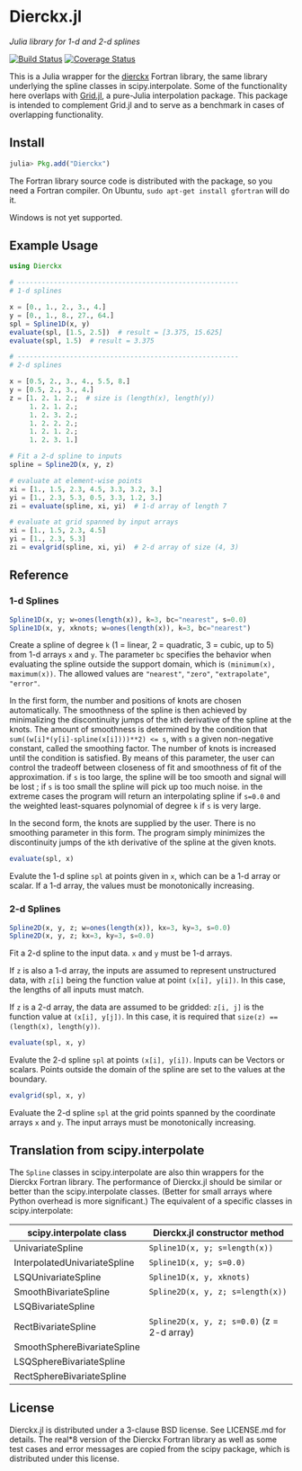 Dierckx.jl
==========

*Julia library for 1-d and 2-d splines*

[![Build Status](https://travis-ci.org/kbarbary/Dierckx.jl.svg?branch=master)](https://travis-ci.org/kbarbary/Dierckx.jl)
[![Coverage Status](https://coveralls.io/repos/kbarbary/Dierckx.jl/badge.png?branch=master)](https://coveralls.io/r/kbarbary/Dierckx.jl?branch=master)


This is a Julia wrapper for the
[dierckx](http://www.netlib.org/dierckx/index.html) Fortran library,
the same library underlying the spline classes in scipy.interpolate.
Some of the functionality here overlaps with [Grid.jl](
https://github.com/timholy/Grid.jl), a pure-Julia interpolation
package. This package is intended to complement Grid.jl and to serve
as a benchmark in cases of overlapping functionality.

Install
-------

```julia
julia> Pkg.add("Dierckx")
```

The Fortran library source code is distributed with the package, so
you need a Fortran compiler. On Ubuntu, `sudo apt-get install gfortran`
will do it.

Windows is not yet supported.

Example Usage
-------------

```julia
using Dierckx

# -------------------------------------------------------
# 1-d splines

x = [0., 1., 2., 3., 4.]
y = [0., 1., 8., 27., 64.]
spl = Spline1D(x, y)
evaluate(spl, [1.5, 2.5])  # result = [3.375, 15.625]
evaluate(spl, 1.5)  # result = 3.375

# -------------------------------------------------------
# 2-d splines

x = [0.5, 2., 3., 4., 5.5, 8.]
y = [0.5, 2., 3., 4.]
z = [1. 2. 1. 2.;  # size is (length(x), length(y))
     1. 2. 1. 2.;
     1. 2. 3. 2.;
     1. 2. 2. 2.;
     1. 2. 1. 2.;
     1. 2. 3. 1.]

# Fit a 2-d spline to inputs
spline = Spline2D(x, y, z)

# evaluate at element-wise points
xi = [1., 1.5, 2.3, 4.5, 3.3, 3.2, 3.]
yi = [1., 2.3, 5.3, 0.5, 3.3, 1.2, 3.]
zi = evaluate(spline, xi, yi)  # 1-d array of length 7

# evaluate at grid spanned by input arrays
xi = [1., 1.5, 2.3, 4.5]
yi = [1., 2.3, 5.3]
zi = evalgrid(spline, xi, yi)  # 2-d array of size (4, 3)
```

Reference
---------

### 1-d Splines

```julia
Spline1D(x, y; w=ones(length(x)), k=3, bc="nearest", s=0.0)
Spline1D(x, y, xknots; w=ones(length(x)), k=3, bc="nearest")
```

Create a spline of degree `k` (1 = linear, 2 = quadratic, 3 = cubic, up to 5)
from 1-d arrays `x` and `y`. The parameter `bc` specifies the behavior when
evaluating the spline outside the support domain, which is `(minimum(x),
maximum(x))`. The allowed values are `"nearest"`, `"zero"`, `"extrapolate"`,
`"error"`.

In the first form, the number and positions of knots are chosen
automatically. The smoothness of the spline is then achieved by
minimalizing the discontinuity jumps of the `k`th derivative of the
spline at the knots. The amount of smoothness is determined by the
condition that `sum((w[i]*(y[i]-spline(x[i])))**2) <= s`, with `s` a
given non-negative constant, called the smoothing factor. The number
of knots is increased until the condition is satisfied. By means of
this parameter, the user can control the tradeoff between closeness of
fit and smoothness of fit of the approximation.  if `s` is too large,
the spline will be too smooth and signal will be lost ; if `s` is too
small the spline will pick up too much noise. in the extreme cases the
program will return an interpolating spline if `s=0.0` and the
weighted least-squares polynomial of degree `k` if `s` is very large.

In the second form, the knots are supplied by the user. There is no
smoothing parameter in this form. The program simply minimizes the
discontinuity jumps of the `k`th derivative of the spline at the given
knots.

```julia
evaluate(spl, x)
```
Evalute the 1-d spline `spl` at points given in `x`, which can be a
1-d array or scalar. If a 1-d array, the values must be monotonically
increasing.

### 2-d Splines

```julia
Spline2D(x, y, z; w=ones(length(x)), kx=3, ky=3, s=0.0)
Spline2D(x, y, z; kx=3, ky=3, s=0.0)
```

Fit a 2-d spline to the input data. `x` and `y` must be 1-d arrays.

If `z` is also a 1-d array, the inputs are assumed to represent
unstructured data, with `z[i]` being the function value at point
`(x[i], y[i])`. In this case, the lengths of all inputs must match.

If `z` is a 2-d array, the data are assumed to be gridded: `z[i, j]`
is the function value at `(x[i], y[j])`. In this case, it is required
that `size(z) == (length(x), length(y))`.

```julia
evaluate(spl, x, y)
```

Evalute the 2-d spline `spl` at points `(x[i], y[i])`. Inputs can be
Vectors or scalars. Points outside the domain of the spline are set to
the values at the boundary.

```julia
evalgrid(spl, x, y)
```

Evaluate the 2-d spline `spl` at the grid points spanned by the
coordinate arrays `x` and `y`. The input arrays must be monotonically
increasing.

Translation from scipy.interpolate
----------------------------------

The `Spline` classes in scipy.interpolate are also thin wrappers
for the Dierckx Fortran library. The performance of Dierckx.jl should
be similar or better than the scipy.interpolate classes. (Better for
small arrays where Python overhead is more significant.) The
equivalent of a specific classes in scipy.interpolate:

| scipy.interpolate class      | Dierckx.jl constructor method              |
| ---------------------------- | ------------------------------------------ |
| UnivariateSpline             | `Spline1D(x, y; s=length(x))`              |
| InterpolatedUnivariateSpline | `Spline1D(x, y; s=0.0)`                    |
| LSQUnivariateSpline          | `Spline1D(x, y, xknots)`                   |
| SmoothBivariateSpline        | `Spline2D(x, y, z; s=length(x))`           |
| LSQBivariateSpline           |                                            |
| RectBivariateSpline          | `Spline2D(x, y, z; s=0.0)` (z = 2-d array) |
| SmoothSphereBivariateSpline  |                                            |
| LSQSphereBivariateSpline     |                                            |
| RectSphereBivariateSpline    |                                            |



License
-------

Dierckx.jl is distributed under a 3-clause BSD license. See LICENSE.md
for details. The real*8 version of the Dierckx Fortran library as well as
some test cases and error messages are copied from the scipy package,
which is distributed under this license.
